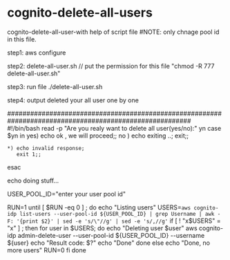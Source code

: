 # cognito-delete-all-users
cognito-delete-all-user-with help of script file 
#NOTE: only chnage pool id in this file.

step1: aws configure 

step2: delete-all-user.sh // put the permission for this file  "chmod -R 777 delete-all-user.sh"

step3: run file ./delete-all-user.sh

step4: output deleted your all user one by one 

########################################################################################################
#!/bin/bash
read -p  "Are you realy want to  delete all user(yes/no):" yn
case $yn in 
	yes) echo ok , we will proceed;;
	no ) echo exiting ..;
	     exit;;

	*) echo invalid response;
	   exit 1;;
esac

echo doing stuff...

USER_POOL_ID="enter your user pool id"

RUN=1
until [ $RUN -eq 0 ] ; do
echo "Listing users"
USERS=`aws cognito-idp list-users --user-pool-id ${USER_POOL_ID} | grep Username | awk -F: '{print $2}' | sed -e 's/\"//g' | sed -e 's/,//g'`
if [ ! "x$USERS" = "x" ] ; then
	for user in $USERS; do
		echo "Deleting user $user"
		aws cognito-idp admin-delete-user --user-pool-id ${USER_POOL_ID} --username ${user}
		echo "Result code: $?"
		echo "Done"
	done
else
	echo "Done, no more users"
	RUN=0
fi
done



